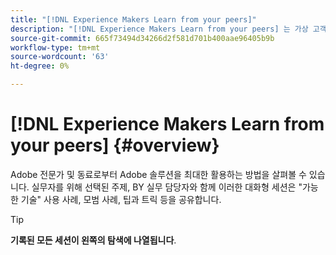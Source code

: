 ```yaml
---
title: "[!DNL Experience Makers Learn from your peers]"
description: "[!DNL Experience Makers Learn from your peers] 는 가상 고객 학습 이벤트의 글로벌 시리즈이며, [!DNL Adobe Experience Cloud] 솔루션"
source-git-commit: 665f73494d34266d2f581d701b400aae96405b9b
workflow-type: tm+mt
source-wordcount: '63'
ht-degree: 0%

---
```


# [!DNL Experience Makers Learn from your peers] {#overview}

<!--- <img alt="Experience Makers Learn from your peers" src="./assets/skill-exchange.png" /> --->

Adobe 전문가 및 동료로부터 Adobe 솔루션을 최대한 활용하는 방법을 살펴볼 수 있습니다. 실무자를 위해 선택된 주제, BY 실무 담당자와 함께 이러한 대화형 세션은 &quot;가능한 기술&quot; 사용 사례, 모범 사례, 팁과 트릭 등을 공유합니다.

>[!TIP]
>
>**기록된 모든 세션이 왼쪽의 탐색에 나열됩니다**.